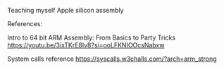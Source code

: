 Teaching myself Apple silicon assembly

References:

Intro to 64 bit ARM Assembly: From Basics to Party Tricks
https://youtu.be/3ixTKrE8lv8?si=ooLFKNIOOcsNabxw

System calls reference
https://syscalls.w3challs.com/?arch=arm_strong
